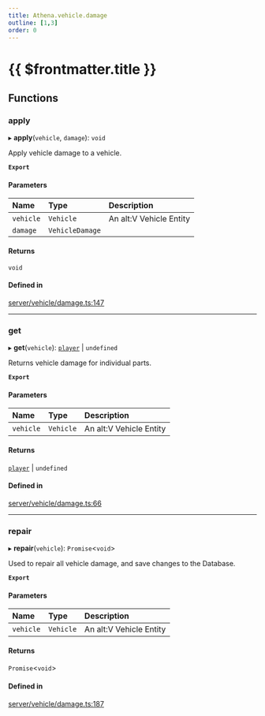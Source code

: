 ```yaml
---
title: Athena.vehicle.damage
outline: [1,3]
order: 0
---
```


# {{ $frontmatter.title }}


## Functions

### apply

▸ **apply**(`vehicle`, `damage`): `void`

Apply vehicle damage to a vehicle.

**`Export`**

#### Parameters

| Name | Type | Description |
| :------ | :------ | :------ |
| `vehicle` | `Vehicle` | An alt:V Vehicle Entity |
| `damage` | `VehicleDamage` |  |

#### Returns

`void`

#### Defined in

[server/vehicle/damage.ts:147](https://github.com/Stuyk/altv-athena/blob/2ba937d/src/core/server/vehicle/damage.ts#L147)

___

### get

▸ **get**(`vehicle`): [`player`](server_config.md#player) \| `undefined`

Returns vehicle damage for individual parts.

**`Export`**

#### Parameters

| Name | Type | Description |
| :------ | :------ | :------ |
| `vehicle` | `Vehicle` | An alt:V Vehicle Entity |

#### Returns

[`player`](server_config.md#player) \| `undefined`

#### Defined in

[server/vehicle/damage.ts:66](https://github.com/Stuyk/altv-athena/blob/2ba937d/src/core/server/vehicle/damage.ts#L66)

___

### repair

▸ **repair**(`vehicle`): `Promise`<`void`\>

Used to repair all vehicle damage, and save changes to the Database.

**`Export`**

#### Parameters

| Name | Type | Description |
| :------ | :------ | :------ |
| `vehicle` | `Vehicle` | An alt:V Vehicle Entity |

#### Returns

`Promise`<`void`\>

#### Defined in

[server/vehicle/damage.ts:187](https://github.com/Stuyk/altv-athena/blob/2ba937d/src/core/server/vehicle/damage.ts#L187)
